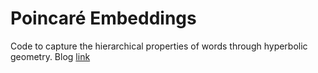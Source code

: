 # Poincaré Embeddings
Code to capture the hierarchical properties of words through hyperbolic geometry.
Blog [link](https://medium.com/@rajwritanath/hyperbolic-geometry-to-capture-hierarchical-properties-of-words-57aca80aef5f)
